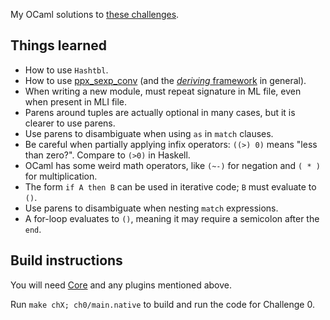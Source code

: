 My OCaml solutions to [these challenges](https://github.com/YearOfProgramming/2017Challenges).

## Things learned
* How to use `Hashtbl`.
* How to use [ppx_sexp_conv](https://github.com/janestreet/ppx_sexp_conv) (and the [*deriving* framework](https://github.com/whitequark/ppx_deriving) in general).
* When writing a new module, must repeat signature in ML file, even when present in MLI file.
* Parens around tuples are actually optional in many cases, but it is clearer to use parens.
* Use parens to disambiguate when using `as` in `match` clauses.
* Be careful when partially applying infix operators: `((>) 0)` means "less than zero?". Compare to `(>0)` in Haskell.
* OCaml has some weird math operators, like `(~-)` for negation and `( * )` for multiplication.
* The form `if A then B` can be used in iterative code; `B` must evaluate to `()`.
* Use parens to disambiguate when nesting `match` expressions.
* A for-loop evaluates to `()`, meaning it may require a semicolon after the `end`.

## Build instructions

You will need [Core](https://github.com/janestreet/core) and any plugins mentioned above.

Run `make chX; ch0/main.native` to build and run the code for Challenge 0.
